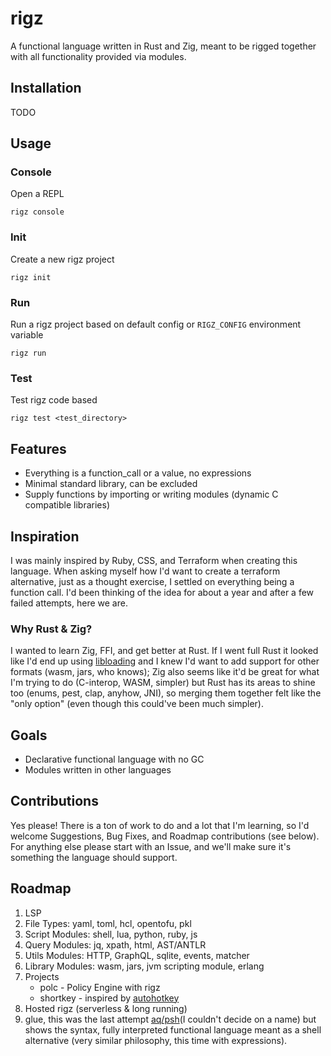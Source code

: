 # rigz

A functional language written in Rust and Zig, meant to be rigged together with all functionality provided via modules.

## Installation
TODO

## Usage

### Console
Open a REPL
```shell
rigz console
```

### Init
Create a new rigz project
```shell
rigz init
```

### Run
Run a rigz project based on default config or `RIGZ_CONFIG` environment variable
```shell
rigz run
```

### Test
Test rigz code based 
```shell
rigz test <test_directory>
```

## Features
- Everything is a function_call or a value, no expressions
- Minimal standard library, can be excluded
- Supply functions by importing or writing modules (dynamic C compatible libraries)

## Inspiration
I was mainly inspired by Ruby, CSS, and Terraform when creating this language. When asking
myself how I'd want to create a terraform alternative, just as a thought exercise, I settled on 
everything being a function call. I'd been thinking of the idea for about a year and 
after a few failed attempts, here we are. 

### Why Rust & Zig?
I wanted to learn Zig, FFI, and get better at Rust. If I went full Rust it looked like I'd end up using 
[libloading](https://docs.rs/libloading/latest/libloading/) and I knew I'd want to add support for other formats 
(wasm, jars, who knows); Zig also seems like it'd be great for what I'm trying to do (C-interop, WASM, simpler) but 
Rust has its areas to shine too (enums, pest, clap, anyhow, JNI), so merging them together felt like the "only option" 
(even though this could've been much simpler).

## Goals
- Declarative functional language with no GC
- Modules written in other languages

## Contributions
Yes please! There is a ton of work to do and a lot that I'm learning, so I'd welcome Suggestions, Bug Fixes, and 
Roadmap contributions (see below). For anything else please start with an Issue, and we'll make sure it's something 
the language should support.

## Roadmap
1. LSP
2. File Types: yaml, toml, hcl, opentofu, pkl
3. Script Modules: shell, lua, python, ruby, js
4. Query Modules: jq, xpath, html, AST/ANTLR
5. Utils Modules: HTTP, GraphQL, sqlite, events, matcher
6. Library Modules: wasm, jars, jvm scripting module, erlang
7. Projects
   - polc - Policy Engine with rigz
   - shortkey - inspired by [autohotkey](autohotkey.com)
8. Hosted rigz (serverless & long running)
9. glue, this was the last attempt [aq/psh](https://gitlab.com/magicfoodhand/aq_cli)(I couldn't decide on a name) but 
shows the syntax, fully interpreted functional language meant as a shell alternative (very similar philosophy, this time 
with expressions).